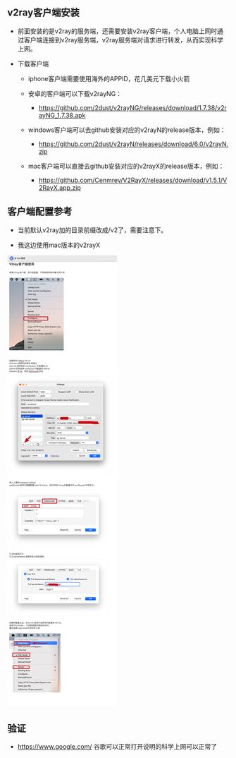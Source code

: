 
## v2ray客户端安装

- 前面安装的是v2ray的服务端，还需要安装v2ray客户端，个人电脑上网时通过客户端连接到v2ray服务端，v2ray服务端对请求进行转发，从而实现科学上网。

- 下载客户端

	- iphone客户端需要使用海外的APPID，花几美元下载小火箭
	
	- 安卓的客户端可以下载v2rayNG：
	
		- https://github.com/2dust/v2rayNG/releases/download/1.7.38/v2rayNG_1.7.38.apk
	
	- windows客户端可以去github安装对应的v2rayN的release版本，例如：
	
		- https://github.com/2dust/v2rayN/releases/download/6.0/v2rayN.zip
	
	- mac客户端可以直接去github安装对应的v2rayX的release版本，例如：
	
		- https://github.com/Cenmrev/V2RayX/releases/download/v1.5.1/V2RayX.app.zip

  

## 客户端配置参考

- 当前默认v2ray加的目录前缀改成/v2了，需要注意下。

- 我这边使用mac版本的v2rayX

![image-v2ray_use.png](./assets/v2ray_use.png)


## 验证
- https://www.google.com/ 谷歌可以正常打开说明的科学上网可以正常了 
